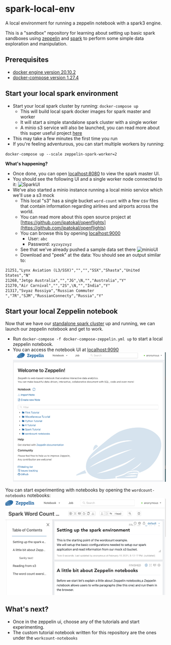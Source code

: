 # spark-local-env
A local environment for running a zeppelin notebook with a spark3 engine.

This is a "sandbox" repository for learning about setting up basic spark sandboxes using [zeppelin](https://github.com/apache/zeppelin) and [spark](https://spark.apache.org/) to perform some simple data exploration and manipulation. 

## Prerequisites
* [docker engine version 20.10.2](https://www.docker.com/products/docker-desktop)
* [docker-compose version 1.27.4](https://docs.docker.com/compose/install/)

## Start your local spark environment
* Start your local spark cluster by running: `docker-compose up`
  * This will build local spark docker images for spark master and worker
  * It will start a simple standalone spark cluster with a single worker
  * A minio s3 service will also be launched, you can read more about this super useful project [here](https://github.com/localstack/localstack)
* This may take a few minutes the first time you run
* If you're feeling adventurous, you can start multiple workers by running: 

`docker-compose up --scale zeppelin-spark-worker=2`

**What's happening?**
* Once done, you can open [localhost:8080](http://localhost:8080/) to view the spark master UI.
* You should see the following UI and a single worker node connected to it:
![SparkUI](imgs/spark-ui-initial.png "Spark UI")
* We've also started a minio instance running a local minio service which we'll use a s3 mock
  * This local "s3" has a single bucket `word-count` with a few csv files that contain information regarding airlines and airports across the world.
  * You can read more about this open source project at [https://github.com/jpatokal/openflights](https://github.com/jpatokal/openflights)
  * You can browse this by opening [localhost:9000](localhost:9000)
    * User: `abc`
    * Password: `xyzxyzxyz`
  * See that we've already pushed a sample data set there
![minioUI](imgs/minio.png "Spark UI")  
  * Download and "peek" at the data:
    You should see an output similar to:
```
21251,"Lynx Aviation (L3/SSX)","","","SSX","Shasta","United States","N"
21268,"Jetgo Australia","","JG",\N,"","Australia","Y"
21270,"Air Carnival","","2S",\N,"","India","Y"
21317,"Svyaz Rossiya","Russian Commuter ","7R","SJM","RussianConnecty","Russia","Y"
```

## Start your local Zeppelin notebook
Now that we have our [standalone spark cluster](http://spark.apache.org/docs/latest/spark-standalone.html) up and running,
we can launch our zeppelin notebook and get to work.
* Run `docker-compose -f docker-compose-zeppelin.yml up` to start a local zeppelin notebook.
* You can access the notebook UI at [localhost:9090](localhost:9090)
![zeppelin](imgs/zeppelin-splash.png "Zeppelin notebook")  

You can start experimenting with notebooks by opening the `wordcount-notebooks` notebooks:
![zeppelin-notebook](imgs/zeppelin-notebook.png "Zeppelin notebook example")

## What's next?
* Once in the zeppelin ui, choose any of the tutorials and start experimenting.
* The custom tutorial notebook written for this repository are the ones under the `workcount-notebooks`

